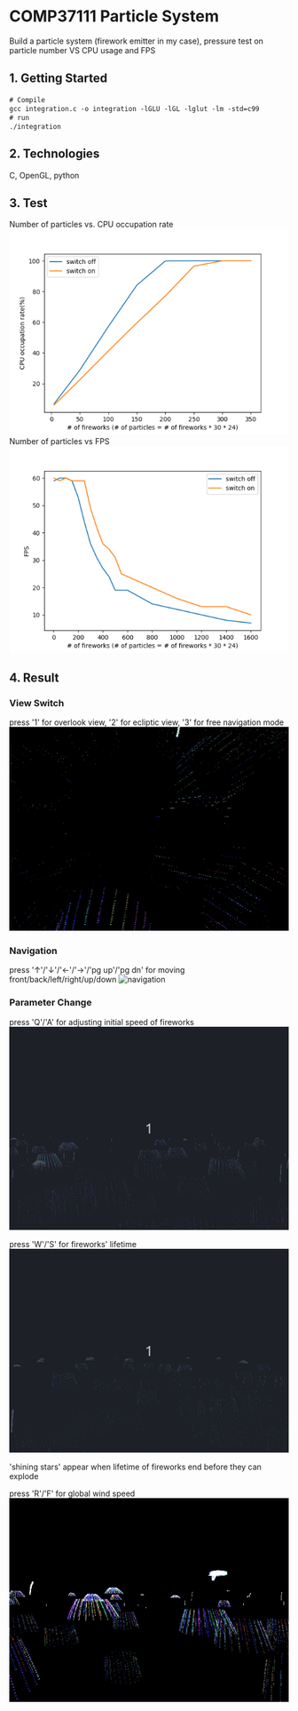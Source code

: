 # COMP37111 Particle System
Build a particle system (firework emitter in my case), pressure test on particle number VS CPU usage and FPS

## 1. Getting Started
```
# Compile
gcc integration.c -o integration -lGLU -lGL -lglut -lm -std=c99
# run
./integration
```

## 2. Technologies
C, OpenGL, python


## 3. Test
Number of particles vs. CPU occupation rate
![CPU_rate](../../media/37111_0/num_VS_CPU.png)
Number of particles vs FPS
![FPS](../../media/37111_0/num_VS_FPS.png)


## 4. Result
### View Switch
press '1' for overlook view, '2' for ecliptic view, '3' for free navigation mode
![view](../../media/37111_0/view_change.gif)

### Navigation
press '↑'/'↓'/'←'/'→'/'pg up'/'pg dn' for moving front/back/left/right/up/down
![navigation](../../media/37111_0/navigation.gif)

### Parameter Change
press 'Q'/'A' for adjusting initial speed of fireworks
![init_speed](../../media/37111_0/init_speed.gif)

press 'W'/'S' for fireworks' lifetime
![lifetime](../../media/37111_0/lifetime.gif)

'shining stars' appear when lifetime of fireworks end before they can explode

press 'R'/'F' for global wind speed
![wind_speed](../../media/37111_0/wind_speed.gif)